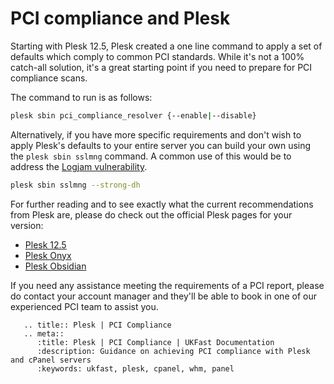 # PCI compliance and Plesk

Starting with Plesk 12.5, Plesk created a one line command to apply a set of defaults which comply to common PCI standards. While it's not a 100% catch-all solution, it's a great starting point if you need to prepare for PCI compliance scans.

The command to run is as follows:

```bash
plesk sbin pci_compliance_resolver {--enable|--disable}
```

Alternatively, if you have more specific requirements and don't wish to apply Plesk's defaults to your entire server you can build your own using the `plesk sbin sslmng` command. A common use of this would be to address the [Logjam vulnerability](/security/logjam).

```bash
plesk sbin sslmng --strong-dh
```

For further reading and to see exactly what the current recommendations from Plesk are, please do check out the official Plesk pages for your version:

- [Plesk 12.5](https://docs.plesk.com/en-US/12.5/advanced-administration-guide-linux/pci-dss-compliance/tune-plesk-to-meet-pci-dss-on-linux.65871/)
- [Plesk Onyx](https://docs.plesk.com/en-US/onyx/administrator-guide/plesk-administration/securing-plesk/pci-dss-compliance/tune-plesk-to-meet-pci-dss-on-linux.78899/)
- [Plesk Obsidian](https://docs.plesk.com/en-US/obsidian/administrator-guide/plesk-administration/securing-plesk/pci-dss-compliance/tune-plesk-to-meet-pci-dss-on-linux.78899/)

If you need any assistance meeting the requirements of a PCI report, please do contact your account manager and they'll be able to book in one of our experienced PCI team to assist you.

```eval_rst
   .. title:: Plesk | PCI Compliance
   .. meta::
      :title: Plesk | PCI Compliance | UKFast Documentation
      :description: Guidance on achieving PCI compliance with Plesk and cPanel servers
      :keywords: ukfast, plesk, cpanel, whm, panel
```
